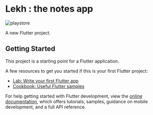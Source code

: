 # Lekh : the notes app

![playstore](https://github.com/HRIDYANSHU054/Lekh/assets/124202756/887db7a5-5a83-4d36-8adc-495a0ec1012a)


A new Flutter project.

## Getting Started

This project is a starting point for a Flutter application.

A few resources to get you started if this is your first Flutter project:

- [Lab: Write your first Flutter app](https://docs.flutter.dev/get-started/codelab)
- [Cookbook: Useful Flutter samples](https://docs.flutter.dev/cookbook)

For help getting started with Flutter development, view the
[online documentation](https://docs.flutter.dev/), which offers tutorials,
samples, guidance on mobile development, and a full API reference.

